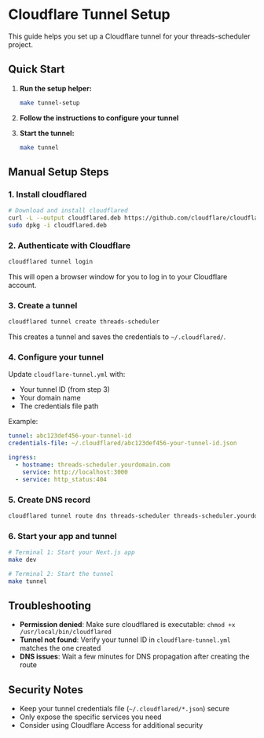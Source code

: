 # Cloudflare Tunnel Setup

This guide helps you set up a Cloudflare tunnel for your threads-scheduler project.

## Quick Start

1. **Run the setup helper:**
   ```bash
   make tunnel-setup
   ```

2. **Follow the instructions to configure your tunnel**

3. **Start the tunnel:**
   ```bash
   make tunnel
   ```

## Manual Setup Steps

### 1. Install cloudflared

```bash
# Download and install cloudflared
curl -L --output cloudflared.deb https://github.com/cloudflare/cloudflared/releases/latest/download/cloudflared-linux-amd64.deb
sudo dpkg -i cloudflared.deb
```

### 2. Authenticate with Cloudflare

```bash
cloudflared tunnel login
```

This will open a browser window for you to log in to your Cloudflare account.

### 3. Create a tunnel

```bash
cloudflared tunnel create threads-scheduler
```

This creates a tunnel and saves the credentials to `~/.cloudflared/`.

### 4. Configure your tunnel

Update `cloudflare-tunnel.yml` with:
- Your tunnel ID (from step 3)
- Your domain name
- The credentials file path

Example:
```yaml
tunnel: abc123def456-your-tunnel-id
credentials-file: ~/.cloudflared/abc123def456-your-tunnel-id.json

ingress:
  - hostname: threads-scheduler.yourdomain.com
    service: http://localhost:3000
  - service: http_status:404
```

### 5. Create DNS record

```bash
cloudflared tunnel route dns threads-scheduler threads-scheduler.yourdomain.com
```

### 6. Start your app and tunnel

```bash
# Terminal 1: Start your Next.js app
make dev

# Terminal 2: Start the tunnel
make tunnel
```

## Troubleshooting

- **Permission denied**: Make sure cloudflared is executable: `chmod +x /usr/local/bin/cloudflared`
- **Tunnel not found**: Verify your tunnel ID in `cloudflare-tunnel.yml` matches the one created
- **DNS issues**: Wait a few minutes for DNS propagation after creating the route

## Security Notes

- Keep your tunnel credentials file (`~/.cloudflared/*.json`) secure
- Only expose the specific services you need
- Consider using Cloudflare Access for additional security 